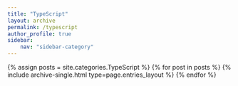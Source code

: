 ```yaml
---
title: "TypeScript"
layout: archive
permalink: /typescript
author_profile: true
sidebar:
    nav: "sidebar-category"
---
```


{% assign posts = site.categories.TypeScript %}
{% for post in posts %} {% include archive-single.html type=page.entries_layout %} {% endfor %}
